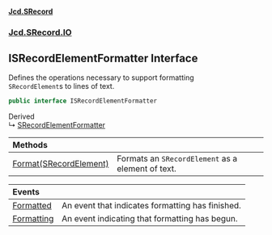 #### [Jcd.SRecord](index.md 'index')
### [Jcd.SRecord.IO](Jcd.SRecord.IO.md 'Jcd.SRecord.IO')

## ISRecordElementFormatter Interface

Defines the operations necessary to support formatting  
`SRecordElement`s to lines of text.

```csharp
public interface ISRecordElementFormatter
```

Derived  
&#8627; [SRecordElementFormatter](Jcd.SRecord.IO.SRecordElementFormatter.md 'Jcd.SRecord.IO.SRecordElementFormatter')

| Methods | |
| :--- | :--- |
| [Format(SRecordElement)](Jcd.SRecord.IO.ISRecordElementFormatter.Format(Jcd.SRecord.IO.SRecordElement).md 'Jcd.SRecord.IO.ISRecordElementFormatter.Format(Jcd.SRecord.IO.SRecordElement)') | Formats an `SRecordElement` as a element of text. |

| Events | |
| :--- | :--- |
| [Formatted](Jcd.SRecord.IO.ISRecordElementFormatter.Formatted.md 'Jcd.SRecord.IO.ISRecordElementFormatter.Formatted') | An event that indicates formatting has finished. |
| [Formatting](Jcd.SRecord.IO.ISRecordElementFormatter.Formatting.md 'Jcd.SRecord.IO.ISRecordElementFormatter.Formatting') | An event indicating that formatting has begun. |
